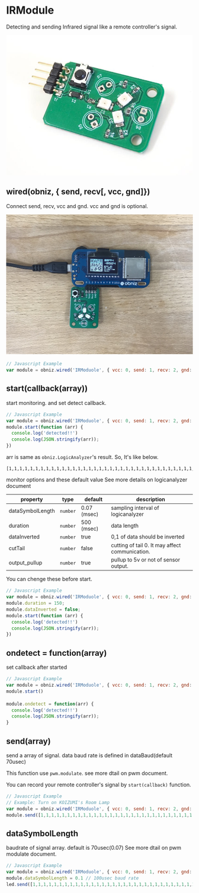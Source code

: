 # IRModule

Detecting and sending Infrared signal like a remote controller's signal.

![](./image.jpg)

## wired(obniz, { send, recv[, vcc, gnd]})

Connect send, recv,  vcc and gnd. vcc and gnd is optional.


![](./irmodule.jpg)

 
```javascript
// Javascript Example
var module = obniz.wired('IRModuole', { vcc: 0, send: 1, recv: 2, gnd: 3 });
```


## start(callback(array))
start monitoring. and set detect callback.


```javascript
// Javascript Example
var module = obniz.wired('IRModuole', { vcc: 0, send: 1, recv: 2, gnd: 3 });
module.start(function (arr) {
  console.log('detected!!')
  console.log(JSON.stringify(arr));
})
```

arr is same as `obniz.LogicAnalyzer`'s result.
So, It's like below.

```
[1,1,1,1,1,1,1,1,1,1,1,1,1,1,1,1,1,1,1,1,1,1,1,1,1,1,1,1,1,1,1,1,1,1,1,1,1,1,1,1,1,1,1,1,1,1,1,1,0,0,0,0,0,0,0,0,0,0,0,0,0,0,0,0,0,0,0,0,0,0,0,0,1,1,1,1,1,1,0,0,0,0,0,0,0]
```

monitor options and these default value
See more details on logicanalyzer document

property | type | default | description
--- | --- | --- | --- 
dataSymbolLength | `number` | 0.07 (msec) | sampling interval of logicanalyzer
duration | `number` | 500 (msec) | data length
dataInverted | `number` | true | 0,1 of data should be inverted
cutTail | `number` | false | cutting of tail 0. It may affect communication.
output_pullup | `number` | true | pullup to 5v or not of sensor output.

You can chenge these before start.

```javascript
// Javascript Example
var module = obniz.wired('IRModuole', { vcc: 0, send: 1, recv: 2, gnd: 3 });
module.duration = 150;
module.dataInverted = false;
module.start(function (arr) {
  console.log('detected!!')
  console.log(JSON.stringify(arr));
})
```


## ondetect = function(array)
set callback after started

```javascript
// Javascript Example
var module = obniz.wired('IRModuole', { vcc: 0, send: 1, recv: 2, gnd: 3 });
module.start()

module.ondetect = function(arr) {
  console.log('detected!!')
  console.log(JSON.stringify(arr));
}
```


## send(array)
send a array of signal.
data baud rate is defined in dataBaud(default 70usec)

This function use `pwm.modulate`. see more dtail on pwm document.

You can record your remote controller's signal by `start(callback)` function.

```Javascript
// Javascript Example
// Example: Turn on KOIZUMI's Room Lamp
var module = obniz.wired('IRModuole', { vcc: 0, send: 1, recv: 2, gnd: 3 });
module.send([1,1,1,1,1,1,1,1,1,1,1,1,1,1,1,1,1,1,1,1,1,1,1,1,1,1,1,1,1,1,1,1,1,1,1,1,1,1,1,1,1,1,1,1,1,1,1,1,1,1,1,1,1,1,1,1,1,1,1,1,1,1,1,1,1,1,1,1,1,1,1,1,1,1,1,1,1,1,1,1,1,1,1,1,1,1,1,1,1,1,1,1,1,1,1,1,1,1,1,1,1,1,1,1,1,1,1,1,1,1,1,1,1,1,1,1,1,1,1,1,1,1,1,1,0,0,0,0,0,0,0,0,0,0,0,0,0,0,0,0,0,0,0,0,0,0,0,0,0,0,0,0,0,0,0,0,0,0,0,0,0,0,0,0,0,0,0,0,0,0,0,0,0,0,0,0,0,0,0,0,0,0,0,0,0,0,1,1,1,1,1,1,1,1,0,0,0,0,0,0,0,0,1,1,1,1,1,1,1,1,0,0,0,0,0,0,0,0,1,1,1,1,1,1,1,1,0,0,0,0,0,0,0,1,1,1,1,1,1,1,1,1,0,0,0,0,0,0,0,1,1,1,1,1,1,1,1,1,0,0,0,0,0,0,0,1,1,1,1,1,1,1,1,0,0,0,0,0,0,0,0,1,1,1,1,1,1,1,1,0,0,0,0,0,0,0,1,1,1,1,1,1,1,1,1,0,0,0,0,0,0,0,0,0,0,0,0,0,0,0,0,0,0,0,0,0,0,0,0,1,1,1,1,1,1,1,1])
```


## dataSymbolLength
baudrate of signal array.
default is 70usec(0.07)
See more dtail on pwm modulate document.

```Javascript
// Javascript Example
var module = obniz.wired('IRModuole', { vcc: 0, send: 1, recv: 2, gnd: 3 });
module.dataSymbolLength = 0.1 // 100usec baud rate
led.send([1,1,1,1,1,1,1,1,1,1,1,1,1,1,1,1,1,1,1,1,1,1,1,1,1,1,1,1,1,1,1,1,1,1,1,1,1,1,1,1,1,1,1,1,1,1,1,1,1,1,1,1,1,1,1,1,1,1,1,1,1,1,1,1,1,1,1,1,1,1,1,1,1,1,1,1,1,1,1,1,1,1,1,1,1,1,1,1,1,1,1,1,1,1,1,1,1,1,1,1,1,1,1,1,1,1,1,1,1,1,1,1,1,1,1,1,1,1,1,1,1,1,1,1,0,0,0,0,0,0,0,0,0,0,0,0,0,0,0,0,0,0,0,0,0,0,0,0,0,0,0,0,0,0,0,0,0,0,0,0,0,0,0,0,0,0,0,0,0,0,0,0,0,0,0,0,0,0,0,0,0,0,0,0,0,0,1,1,1,1,1,1,1,1,0,0,0,0,0,0,0,0,1,1,1,1,1,1,1,1,0,0,0,0,0,0,0,0,1,1,1,1,1,1,1,1,0,0,0,0,0,0,0,1,1,1,1,1,1,1,1,1,0,0,0,0,0,0,0,1,1,1,1,1,1,1,1,1,0,0,0,0,0,0,0,1,1,1,1,1,1,1,1,0,0,0,0,0,0,0,0,1,1,1,1,1,1,1,1,0,0,0,0,0,0,0,1,1,1,1,1,1,1,1,1,0,0,0,0,0,0,0,0,0,0,0,0,0,0,0,0,0,0,0,0,0,0,0,0,1,1,1,1,1,1,1,1])
```